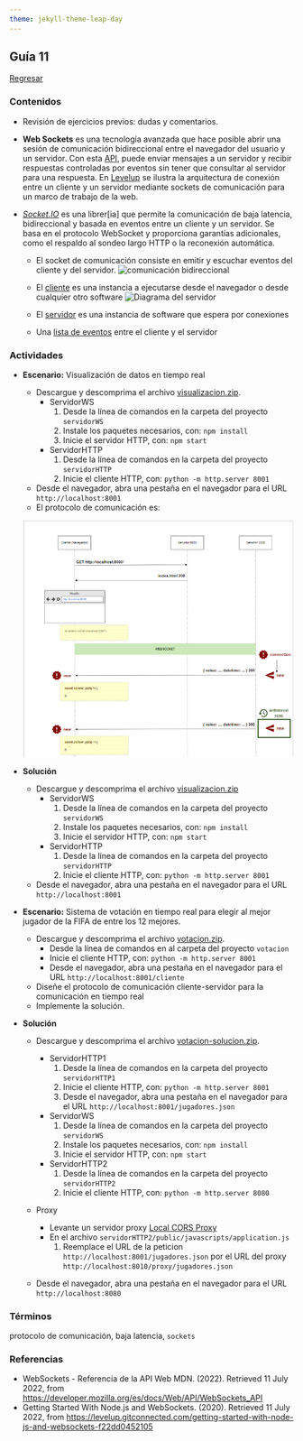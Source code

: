 ```yaml
---
theme: jekyll-theme-leap-day
---
```


## Guía 11

[Regresar](/DAWM/)

### Contenidos

* Revisión de ejercicios previos: dudas y comentarios.
* **Web Sockets** es una tecnología avanzada que hace posible abrir una sesión de comunicación bidireccional entre el navegador del usuario y un servidor. Con esta [API](https://developer.mozilla.org/es/docs/Web/API/WebSockets_API), puede enviar mensajes a un servidor y  recibir respuestas controladas por eventos sin tener que consultar al servidor para una respuesta. En [Levelup](https://levelup.gitconnected.com/getting-started-with-node-js-and-websockets-f22dd0452105) se ilustra la arquitectura de conexión entre un cliente y un servidor mediante sockets de comunicación para un marco de trabajo de la web.


* [*Socket.IO*](https://socket.io/docs/v4/) es una librer[ia] que permite la comunicación de baja latencia, bidireccional y basada en eventos entre un cliente y un servidor. Se basa en el protocolo WebSocket y proporciona garantías adicionales, como el respaldo al sondeo largo HTTP o la reconexión automática.
	
	
	- El socket de comunicación consiste en emitir y escuchar eventos del cliente y del servidor.
	![comunicación bidireccional](https://socket.io/images/bidirectional-communication-socket.png)

	- El [cliente](https://socket.io/docs/v4/client-installation/) es una instancia a ejecutarse desde el navegador o desde cualquier otro software
	![Diagrama del servidor](https://socket.io/images/server-class-diagram-server.png)

	- El [servidor](https://socket.io/docs/v4/server-installation/) es una instancia de software que espera por conexiones 
	- Una [lista de eventos](https://socket.io/docs/v4/emit-cheatsheet/) entre el cliente y el servidor



### Actividades

* **Escenario:** Visualización de datos en tiempo real

	+ Descargue y descomprima el archivo [visualizacion.zip](../ejercicios/visualizacion.zip).
		- ServidorWS
			1. Desde la línea de comandos en la carpeta del proyecto `servidorWS`
			2. Instale los paquetes necesarios, con: `npm install`
			3. Inicie el servidor HTTP, con: `npm start`
		- ServidorHTTP
			1. Desde la línea de comandos en la carpeta del proyecto `servidorHTTP`
			2. Inicie el cliente HTTP, con: `python -m http.server 8001`
	+ Desde el navegador, abra una pestaña en el navegador para el URL `http://localhost:8001`	
	+ El protocolo de comunicación es:

	![Datos por stream](imagenes/3-websocket.png)

* **Solución** 

	+ Descargue y descomprima el archivo [visualizacion.zip](../ejercicios/visualizacion.zip)
		- ServidorWS
			1. Desde la línea de comandos en la carpeta del proyecto `servidorWS`
			2. Instale los paquetes necesarios, con: `npm install`
			3. Inicie el servidor HTTP, con: `npm start`
		- ServidorHTTP
			1. Desde la línea de comandos en la carpeta del proyecto `servidorHTTP`
			2. Inicie el cliente HTTP, con: `python -m http.server 8001`
	+ Desde el navegador, abra una pestaña en el navegador para el URL `http://localhost:8001`
	
* **Escenario:** Sistema de votación en tiempo real para elegir al mejor jugador de la FIFA de entre los 12 mejores.
	
	+ Descargue y descomprima el archivo [votacion.zip](../ejercicios/votacion.zip).
		- Desde la línea de comandos en al carpeta del proyecto `votacion`
		- Inicie el cliente HTTP, con: `python -m http.server 8001`
		- Desde el navegador, abra una pestaña en el navegador para el URL `http://localhost:8001/cliente`	
	+ Diseñe el protocolo de comunicación cliente-servidor para la comunicación en tiempo real
	+ Implemente la solución.

* **Solución** 

	+ Descargue y descomprima el archivo [votacion-solucion.zip](../ejercicios/votacion-solucion.zip).
		- ServidorHTTP1
			1. Desde la línea de comandos en la carpeta del proyecto `servidorHTTP1`
			2. Inicie el cliente HTTP, con: `python -m http.server 8001`
			3. Desde el navegador, abra una pestaña en el navegador para el URL `http://localhost:8001/jugadores.json`	
		- ServidorWS
			1. Desde la línea de comandos en la carpeta del proyecto `servidorWS`
			2. Instale los paquetes necesarios, con: `npm install`
			3. Inicie el servidor HTTP, con: `npm start`
		- ServidorHTTP2
			1. Desde la línea de comandos en la carpeta del proyecto `servidorHTTP2`
			2. Inicie el cliente HTTP, con: `python -m http.server 8080`

	+ Proxy
		- Levante un servidor proxy [Local CORS Proxy](https://dawfiec.github.io/DAWM/tutoriales/lcp.html)
		- En el archivo `servidorHTTP2/public/javascripts/application.js`
			1. Reemplace el URL de la peticion `http://localhost:8001/jugadores.json` por el URL del proxy `http://localhost:8010/proxy/jugadores.json`
	+ Desde el navegador, abra una pestaña en el navegador para el URL `http://localhost:8080`	



	
### Términos

protocolo de comunicación, baja latencia, `sockets`

### Referencias

* WebSockets - Referencia de la API Web MDN. (2022). Retrieved 11 July 2022, from https://developer.mozilla.org/es/docs/Web/API/WebSockets_API
* Getting Started With Node.js and WebSockets. (2020). Retrieved 11 July 2022, from https://levelup.gitconnected.com/getting-started-with-node-js-and-websockets-f22dd0452105
